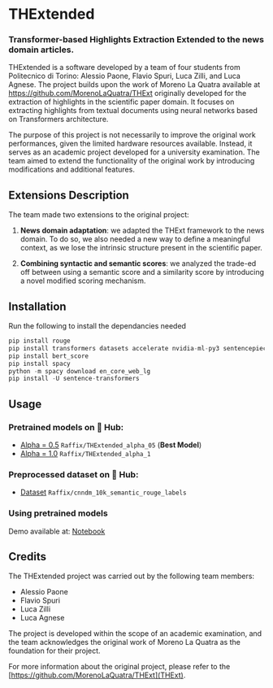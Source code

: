 # THExtended

### **T**ransformer-based **H**ighlights **E**xtraction Extended to the news domain articles.

THExtended is a software developed by a team of four students from Politecnico di Torino: Alessio Paone, Flavio Spuri, Luca Zilli, and Luca Agnese. The project builds upon the work of Moreno La Quatra available at https://github.com/MorenoLaQuatra/THExt originally developed for the extraction of highlights in the scientific paper domain. It focuses on extracting highlights from textual documents using neural networks based on Transformers architecture.

The purpose of this project is not necessarily to improve the original work performances, given the limited hardware resources available. Instead, it serves as an academic project developed for a university examination. The team aimed to extend the functionality of the original work by introducing modifications and additional features.

## Extensions Description

The team made two extensions to the original project:

1. **News domain adaptation**: we adapted the THExt framework to the news domain. To do so, we also needed a new way to define a meaningful context, as we lose the intrinsic structure present in the scientific paper.

2. **Combining syntactic and semantic scores**: we analyzed the trade-ed  off between using a semantic score and a similarity score by introducing a novel modified scoring mechanism.

## Installation

Run the following to install the dependancies needed

```python
pip install rouge
pip install transformers datasets accelerate nvidia-ml-py3 sentencepiece evaluate
pip install bert_score
pip install spacy
python -m spacy download en_core_web_lg
pip install -U sentence-transformers
```

## Usage

### Pretrained models on 🤗 Hub:

- [Alpha = 0.5](https://huggingface.co/Raffix/THExtended_alpha_05) `Raffix/THExtended_alpha_05` (**Best Model**)
- [Alpha = 1.0](https://huggingface.co/Raffix/THExtended_alpha_1) `Raffix/THExtended_alpha_1`

### Preprocessed dataset on 🤗 Hub:
- [Dataset](https://huggingface.co/datasets/Raffix/cnndm_10k_semantic_rouge_labels) `Raffix/cnndm_10k_semantic_rouge_labels`
### Using pretrained models
Demo available at: [Notebook](https://github.com/Raffix-14/THExtended/blob/main/Demo.ipynb)

## Credits

The THExtended project was carried out by the following team members:

- Alessio Paone
- Flavio Spuri
- Luca Zilli
- Luca Agnese

The project is developed within the scope of an academic examination, and the team acknowledges the original work of Moreno La Quatra as the foundation for their project.

For more information about the original project, please refer to the [https://github.com/MorenoLaQuatra/THExt](THExt).

